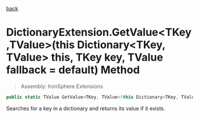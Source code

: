 ﻿

[back](/IronSphere.Extensions/types/DictionaryExtension)

# DictionaryExtension.GetValue&lt;TKey,TValue&gt;(this Dictionary&lt;TKey, TValue&gt; this, TKey key, TValue fallback = default) Method

> Assembly: IronSphere.Extensions

```csharp
public static TValue GetValue<TKey, TValue>(this Dictionary<TKey, TValue> this, TKey key, TValue fallback = default);
```

Searches for a key in a dictionary and returns its value if it exists.

 